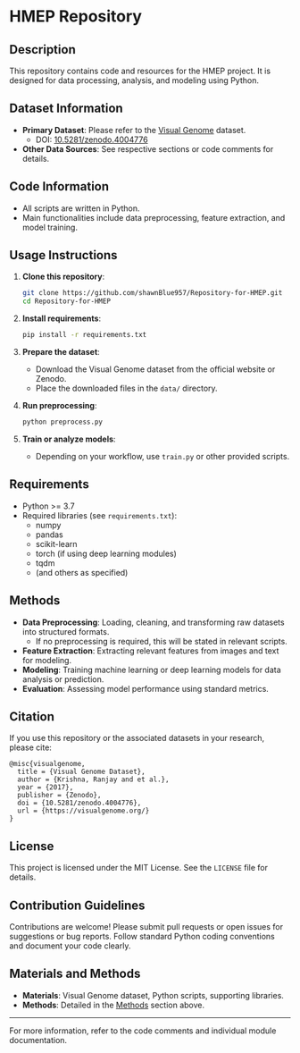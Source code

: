 # HMEP Repository

## Description
This repository contains code and resources for the HMEP project. It is designed for data processing, analysis, and modeling using Python.

## Dataset Information
- **Primary Dataset**: Please refer to the [Visual Genome](https://visualgenome.org/) dataset.
  - DOI: [10.5281/zenodo.4004776](https://doi.org/10.5281/zenodo.4004776)
- **Other Data Sources**: See respective sections or code comments for details.

## Code Information
- All scripts are written in Python.
- Main functionalities include data preprocessing, feature extraction, and model training.

## Usage Instructions
1. **Clone this repository**:
    ```bash
    git clone https://github.com/shawnBlue957/Repository-for-HMEP.git
    cd Repository-for-HMEP
    ```
2. **Install requirements**:
    ```bash
    pip install -r requirements.txt
    ```
3. **Prepare the dataset**:
    - Download the Visual Genome dataset from the official website or Zenodo.
    - Place the downloaded files in the `data/` directory.

4. **Run preprocessing**:
    ```bash
    python preprocess.py
    ```

5. **Train or analyze models**:
    - Depending on your workflow, use `train.py` or other provided scripts.

## Requirements
- Python >= 3.7
- Required libraries (see `requirements.txt`):
  - numpy
  - pandas
  - scikit-learn
  - torch (if using deep learning modules)
  - tqdm
  - (and others as specified)

## Methods
- **Data Preprocessing**: Loading, cleaning, and transforming raw datasets into structured formats.
    - If no preprocessing is required, this will be stated in relevant scripts.
- **Feature Extraction**: Extracting relevant features from images and text for modeling.
- **Modeling**: Training machine learning or deep learning models for data analysis or prediction.
- **Evaluation**: Assessing model performance using standard metrics.

## Citation
If you use this repository or the associated datasets in your research, please cite:
```
@misc{visualgenome,
  title = {Visual Genome Dataset},
  author = {Krishna, Ranjay and et al.},
  year = {2017},
  publisher = {Zenodo},
  doi = {10.5281/zenodo.4004776},
  url = {https://visualgenome.org/}
}
```

## License
This project is licensed under the MIT License. See the `LICENSE` file for details.

## Contribution Guidelines
Contributions are welcome! Please submit pull requests or open issues for suggestions or bug reports. Follow standard Python coding conventions and document your code clearly.

## Materials and Methods
- **Materials**: Visual Genome dataset, Python scripts, supporting libraries.
- **Methods**: Detailed in the [Methods](#methods) section above.

---

For more information, refer to the code comments and individual module documentation.
